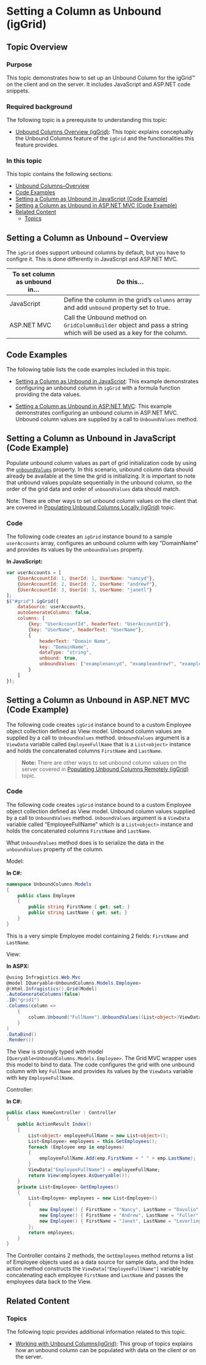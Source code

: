 ﻿<!--
|metadata|
{
    "fileName": "iggrid-unboundcolumns-setting-column-as-unbound",
    "controlName": "igGrid",
    "tags": ["Grids","How Do I"]
}
|metadata|
-->

# Setting a Column as Unbound (igGrid)

## Topic Overview

### Purpose

This topic demonstrates how to set up an Unbound Column for the igGrid™ on the client and on the server. It includes JavaScript and ASP.NET code snippets.

### Required background

The following topic is a prerequisite to understanding this topic:

- [Unbound Columns Overview (igGrid)](igGrid-UnboundColumns-Overview.html): This topic explains conceptually the Unbound Columns feature of the `igGrid` and the functionalities this feature provides.


### In this topic

This topic contains the following sections:

-   [Unbound Columns–Overview](#overview)
-   [Code Examples](#code-examples)
-   [Setting a Column as Unbound in JavaScript (Code Example)](#js)
-   [Setting a Column as Unbound in ASP.NET MVC (Code Example)](#mvc)
-   [Related Content](#related-content)
    -   [Topics](#topics)



## <a id="overview"></a> Setting a Column as Unbound – Overview

The `igGrid` does support unbound columns by default, but you have to configre it. This is done differently in JavaScript and ASP.NET MVC.

To set column as unbound in… | Do this…
---|---
JavaScript | Define the column in the grid’s `columns` array and add `unbound` property set to true.
ASP.NET MVC | Call the Unbound method on `GridColumnBuilder` object and pass a string which will be used as a key for the column.



## <a id="code-examples"></a> Code Examples

The following table lists the code examples included in this topic.

- [Setting a Column as Unbound in JavaScript](#js): This example demonstrates configuring an unbound column in `igGrid` with a formula function providing the data values.

- [Setting a Column as Unbound in ASP.NET MVC](#mvc): This example demonstrates configuring an unbound column in ASP.NET MVC. Unbound column values are supplied by a call to `UnboundValues` method.



## <a id="js"></a> Setting a Column as Unbound in JavaScript (Code Example)

Populate unbound column values as part of grid initialization code by using the [`unboundValues`](%%jQueryApiUrl%%/ui.iggrid#options:columns.unboundValues) property. In this scenario, unbound column data should already be available at the time the grid is initializing. It is important to note that unbound values populate sequentially in the unbound column, so the order of the grid data and order of `unboundValues` data should match.

Note: There are other ways to set unbound column values on the client that are covered in [Populating Unbound Columns Locally (igGrid)](igGrid-UnboundColumns-Populating-with-Data-Locally.html) topic.

### Code

The following code creates an `igGrid` instance bound to a sample `userAccounts` array, configures an unbound column with key “DomainName” and provides its values by the `unboundValues` property.

**In JavaScript:**

```js
var userAccounts = [
    {UserAccountId: 1, UserId: 1, UserName: "nancyd"},
    {UserAccountId: 2, UserId: 2, UserName: "andrewf"},
    {UserAccountId: 3, UserId: 3, UserName: "janetl"}
];
$("#grid").igGrid({
    dataSource: userAccounts,
    autoGenerateColumns: false,
    columns: [
        {key: "UserAccountId", headerText: "UserAccountId"},
        {key: "UserName", headerText: "UserName"},
        { 
            headerText: "Domain Name",
            key: "DomainName",
            dataType: "string",
            unbound: true,
            unboundValues: ["examplenancyd", "exampleandrewf", "examplejanetl"]
        }
    ]
});
```


## <a id="mvc"></a> Setting a Column as Unbound in ASP.NET MVC (Code Example)

The following code creates `igGrid` instance bound to a custom Employee object collection defined as View model. Unbound column values are supplied by a call to `UnboundValues` method. `UnboundValues` argument is a `ViewData` variable called `EmployeeFullName` that is a `List<object>` instance and holds the concatenated columns `FirstName` and `LastName`.

> **Note:** There are other ways to set unbound column values on the server covered in [Populating Unbound Columns Remotely (igGrid)](igGrid-UnboundColumns-Populating-with-Data-Remotely.html) topic.

### Code

The following code creates `igGrid` instance bound to a custom Employee object collection defined as View model. Unbound column values supplied by a call to `UnboundValues` method. `UnboundValues` argument is a `ViewData` variable called “EmployeeFullName” which is a `List<object>` instance and holds the concatenated columns `FirstName` and `LastName`.

What `UnboundValues` method does is to serialize the data in the `unboundValues` property of the column.

Model:

**In C#:**

```csharp
namespace UnboundColumns.Models
{
    public class Employee
    {
        public string FirstName { get; set; }
        public string LastName { get; set; }
    }
}
```

This is a very simple Employee model containing 2 fields: `FirstName` and `LastName`.

View:

**In ASPX:**

```csharp
@using Infragistics.Web.Mvc
@model IQueryable<UnboundColumns.Models.Employee>
@(Html.Infragistics().Grid(Model)
.AutoGenerateColumns(false)
.ID("grid1")
.Columns(column =>
    {
        column.Unbound("FullName").UnboundValues((List<object>)ViewData["EmployeeFullName"]);
    }
)
.DataBind()
.Render())
```

The View is strongly typed with model `IQueryable<UnboundColumns.Models.Employee>`. The Grid MVC wrapper uses this model to bind to data. The code configures the grid with one unbound column with key `FullName` and provides its values by the `ViewData` variable with key `EmployeeFullName`.

Controller:

**In C#:**

```csharp
public class HomeController : Controller
{
    public ActionResult Index()
    {
        List<object> employeeFullName = new List<object>();
        List<Employee> employees = this.GetEmployees();
        foreach (Employee emp in employees)
        {
            employeeFullName.Add(emp.FirstName + " " + emp.LastName);
        }
        ViewData["EmployeeFullName"] = employeeFullName;
        return View(employees.AsQueryable());
    }
    private List<Employee> GetEmployees()
    {
        List<Employee> employees = new List<Employee>()
        {
            new Employee() { FirstName = "Nancy", LastName = "Davolio" },
            new Employee() { FirstName = "Andrew", LastName = "Fuller" },
            new Employee() { FirstName = "Janet", LastName = "Leverling" }
        };
        return employees;
    }
}
```

The Controller contains 2 methods, the `GetEmployees` method returns a list of Employee objects used as a data source for sample data, and the Index action method constructs the `ViewData["EmployeeFullName"]` variable by concatenating each employee `FirstName` and `LastName` and passes the employees data back to the View.


## <a id="related-content"></a> Related Content

### <a id="topics"></a> Topics

The following topic provides additional information related to this topic.

- [Working with Unbound Columns(igGrid)](igGrid-UnboundColumns-Working-with-LandingPage.html): This group of topics explains how an unbound column can be populated with data on the client or on the server.

 

 


